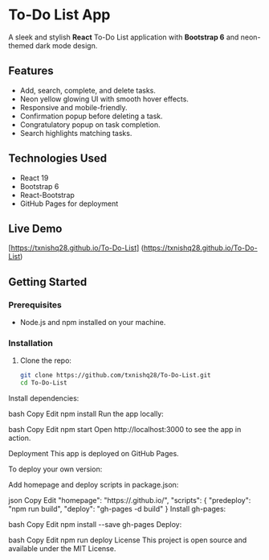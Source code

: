 # To-Do List App

A sleek and stylish **React** To-Do List application with **Bootstrap 6** and neon-themed dark mode design.

## Features

- Add, search, complete, and delete tasks.
- Neon yellow glowing UI with smooth hover effects.
- Responsive and mobile-friendly.
- Confirmation popup before deleting a task.
- Congratulatory popup on task completion.
- Search highlights matching tasks.

## Technologies Used

- React 19
- Bootstrap 6
- React-Bootstrap
- GitHub Pages for deployment

## Live Demo

[https://txnishq28.github.io/To-Do-List]
(https://txnishq28.github.io/To-Do-List)

## Getting Started

### Prerequisites

- Node.js and npm installed on your machine.

### Installation

1. Clone the repo:

   ```bash
   git clone https://github.com/txnishq28/To-Do-List.git
   cd To-Do-List
Install dependencies:

bash
Copy
Edit
npm install
Run the app locally:

bash
Copy
Edit
npm start
Open http://localhost:3000 to see the app in action.

Deployment
This app is deployed on GitHub Pages.

To deploy your own version:

Add homepage and deploy scripts in package.json:

json
Copy
Edit
"homepage": "https://<your-username>.github.io/<your-repo-name>",
"scripts": {
  "predeploy": "npm run build",
  "deploy": "gh-pages -d build"
}
Install gh-pages:

bash
Copy
Edit
npm install --save gh-pages
Deploy:

bash
Copy
Edit
npm run deploy
License
This project is open source and available under the MIT License.
